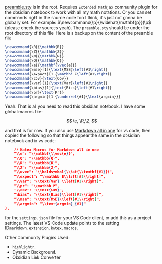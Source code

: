 [preamble.sty](https://github.com/wei2912/obsidian-latex) is in the root. Requires `Extended Mathjax` community plugin for the obsidian notebook to work with all my math notations. Or you can set commands right in the source code too I think, it's just not gonna be globally set. For example: $\newcommand{\p}{\widehat{\mathbf{p}}}\p$ (please check the sources yeah). The `preamble.sty` should be under the root directory of this file. Here is a backup on the content of the preamble file

```latex 
\newcommand{\R}{\mathbb{R}}
\newcommand{\Z}{\mathbb{Z}}
\newcommand{\N}{\mathbb{N}}
\newcommand{\Q}{\mathbb{Q}}
\newcommand{\e}{\mathbf{\vec{e}}}
\newcommand{\mse}[1]{\text{MSE}\left[#1\right]}
\newcommand{\expect}[1]{\mathbb E\left[#1\right]}
\newcommand{\cov}{\text{Cov}}
\newcommand{\var}[1]{\text{Var}\left[#1\right]}
\newcommand{\bias}[1]{\text{Bias}\left[#1\right]}
\newcommand{\pr}{\text{Pr}}
\newcommand{\argmin}[1]{\underset{#1}{\text{argmin}}}
```

Yeah. That is all you need to read this obsidian notebook. I have some global macros like: 

$$
\e, \R,\Z, 
$$

and that is for now. If you also use [Markdown all in one](https://marketplace.visualstudio.com/items?itemName=yzhang.markdown-all-in-one) for vs code, then copied the following so that things appear the same in the obsidian notebook and in vs code: 

```json
	// Katex Macros for Markdown all in one
	"\\e": "\\mathbf{\\vec{e}}",
	"\\Q": "\\mathbb{Q}",
	"\\R": "\\mathbb{R}",
	"\\Z": "\\mathbb{Z}",
	"\\uvec": "\\boldsymbol{\\hat{\\textbf{#1}}}",
	"\\expect": "\\mathbb E\\left[#1\\right]",
	"\\var": "\\text{Var} \\left[#1\\right]",
	"\\pr": "\\mathbb P",
	"\\cov": "\\text{Cov}",
	"\bias": "\\text{Bias}\\left[#1\\right]",
	"\\mse": "\\text{MSE}\\left[#1\\right]",
	"\\argmin": "\\text{argmin}_{#1}"
},
```

for the `settings.json` file for your VS Code client, or add this as a project settings. The latest VS-Code update points to the setting ID`markdown.extension.katex.macros`. 

Other Community Plugins Used: 
- `highlightr`. 
- Dynamic Background. 
- Obsidian Link Converter